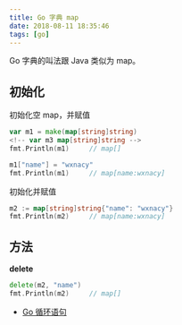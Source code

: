 ```yaml
---
title: Go 字典 map
date: 2018-08-11 18:35:46
tags: [go]
---
```


Go 字典的叫法跟 Java 类似为 map。

<!-- more --><!-- toc -->

## 初始化

初始化空 map，并赋值
```go
var m1 = make(map[string]string)
<!-- var m3 map[string]string -->
fmt.Println(m1)     // map[]

m1["name"] = "wxnacy"
fmt.Println(m1)     // map[name:wxnacy]
```

初始化并赋值

```go
m2 := map[string]string{"name": "wxnacy"}
fmt.Println(m2)     // map[name:wxnacy]
```

## 方法

**delete**

```go
delete(m2, "name")
fmt.Println(m2)     // map[]
```

- [Go 循环语句](/2018/08/24/go-loops/)
